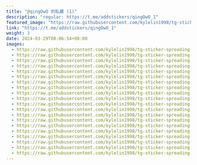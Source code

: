 ```yaml
---
title: "@qingOwO 的私藏 (1)"
description: "regular: https://t.me/addstickers/qingOwO_1"
featured_image: "https://raw.githubusercontent.com/kylelin1998/tg-sticker-spreading-worldwide-images/main/img/5638e1be-9013-4f38-a51b-e228f7d50d74.jpg"
link: "https://t.me/addstickers/qingOwO_1"
weight: 3
date: 2024-03-29T08:06:54+08:00
images:
  - https://raw.githubusercontent.com/kylelin1998/tg-sticker-spreading-worldwide-images/main/img/5638e1be-9013-4f38-a51b-e228f7d50d74.jpg
  - https://raw.githubusercontent.com/kylelin1998/tg-sticker-spreading-worldwide-images/main/img/92795f74-9bd8-404b-9b32-34860c91e6a1.jpg
  - https://raw.githubusercontent.com/kylelin1998/tg-sticker-spreading-worldwide-images/main/img/b42dab36-2206-4139-ac13-c6869c382651.jpg
  - https://raw.githubusercontent.com/kylelin1998/tg-sticker-spreading-worldwide-images/main/img/035b9654-c0ff-434b-b2bc-49174e9af5f5.jpg
  - https://raw.githubusercontent.com/kylelin1998/tg-sticker-spreading-worldwide-images/main/img/afc6d7e5-8d73-43a2-870b-47ef3db12cff.jpg
  - https://raw.githubusercontent.com/kylelin1998/tg-sticker-spreading-worldwide-images/main/img/32a84171-849c-482f-8274-e80e4d0337ca.jpg
  - https://raw.githubusercontent.com/kylelin1998/tg-sticker-spreading-worldwide-images/main/img/f9d9bb7e-9c4a-44a5-83f7-0d29c7b15f41.jpg
  - https://raw.githubusercontent.com/kylelin1998/tg-sticker-spreading-worldwide-images/main/img/7f3d60cc-8ee2-4bca-b529-9e3bf5d97203.jpg
  - https://raw.githubusercontent.com/kylelin1998/tg-sticker-spreading-worldwide-images/main/img/9f0b1f0a-9412-48c4-babf-a0957dda6420.jpg
  - https://raw.githubusercontent.com/kylelin1998/tg-sticker-spreading-worldwide-images/main/img/fa0e48ce-a138-41c5-b6ab-803226c65471.jpg
  - https://raw.githubusercontent.com/kylelin1998/tg-sticker-spreading-worldwide-images/main/img/df4dd129-f53a-4eb2-a2e9-5199d3119a96.jpg
  - https://raw.githubusercontent.com/kylelin1998/tg-sticker-spreading-worldwide-images/main/img/ce1f316c-1b9c-4727-81be-ea539f91322a.jpg
  - https://raw.githubusercontent.com/kylelin1998/tg-sticker-spreading-worldwide-images/main/img/574d9229-f54c-4e21-994b-836f479c3610.jpg
  - https://raw.githubusercontent.com/kylelin1998/tg-sticker-spreading-worldwide-images/main/img/e9afc0ec-0488-4a98-adbb-bf526a2acd26.jpg
  - https://raw.githubusercontent.com/kylelin1998/tg-sticker-spreading-worldwide-images/main/img/e5640938-8f44-4d39-9cf3-f4ce95041b7e.jpg
  - https://raw.githubusercontent.com/kylelin1998/tg-sticker-spreading-worldwide-images/main/img/0f113b07-1ff8-45c1-bdcc-56a7bab081a8.jpg
  - https://raw.githubusercontent.com/kylelin1998/tg-sticker-spreading-worldwide-images/main/img/38f3014b-1889-4d23-b5fd-0d41f5d97c15.jpg
  - https://raw.githubusercontent.com/kylelin1998/tg-sticker-spreading-worldwide-images/main/img/ac0fe59b-7ba4-4e38-9269-9f5526380d99.jpg
  - https://raw.githubusercontent.com/kylelin1998/tg-sticker-spreading-worldwide-images/main/img/8b77802d-c973-4971-bd47-c06deaf4337e.jpg
  - https://raw.githubusercontent.com/kylelin1998/tg-sticker-spreading-worldwide-images/main/img/50bbf1cb-1a00-422a-b032-2d35e19deb67.jpg
---
```

